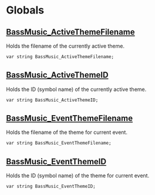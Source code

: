 # Globals

<div class="zbassmusic-externals" markdown>

## <a href="#bassmusic_activethemefilename">BassMusic_ActiveThemeFilename</a>

Holds the filename of the currently active theme.

```dae
var string BassMusic_ActiveThemeFilename;
```

## <a href="#bassmusic_activethemeid">BassMusic_ActiveThemeID</a>

Holds the ID (symbol name) of the currently active theme.

```dae
var string BassMusic_ActiveThemeID;
```

## <a href="#bassmusic_eventthemefilename">BassMusic_EventThemeFilename</a>

Holds the filename of the theme for current event.

```dae
var string BassMusic_EventThemeFilename;
```

## <a href="#bassmusic_eventthemeid">BassMusic_EventThemeID</a>

Holds the ID (symbol name) of the theme for current event.

```dae
var string BassMusic_EventThemeID;
```

</div>